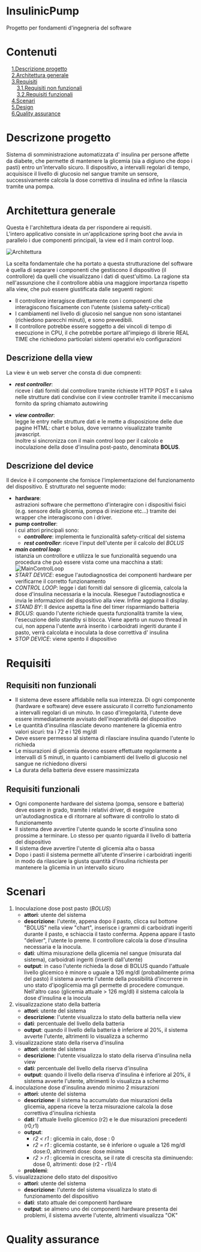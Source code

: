 # InsulinicPump
Progetto per fondamenti d'ingegneria del software

# Contenuti
&emsp;[1.Descrizione progetto](#descrizione)  
&emsp;[2.Architettura generale](#architettura)  
&emsp;[3.Requisiti](#requisiti)   
&emsp;&emsp;[3.1.Requisiti non funzionali](#rnf)  
&emsp;&emsp;[3.2.Requisiti funzionali](#rf)  
&emsp;[4.Scenari](#scenari)  
&emsp;[5.Design](#design)  
&emsp;[6.Quality assurance](#qa)  
  

# Descrizone progetto <a name="descrizione"></a>
Sistema di somministrazione automatizzata d' insulina per persone affette da diabete, che permette di mantenere la glicemia (sia a digiuno che dopo i pasti) entro un'intervallo sicuro.
Il dispositivo, a intervalli regolari di tempo, acquisisce il livello di glucosio nel sangue tramite un sensore, successivamente  calcola la dose correttiva di insulina ed infine la rilascia tramite una pompa.

# Architettura generale <a name="architettura"></a>
Questa è l'architettura ideata da per rispondere ai requisiti.  
L'intero applicativo consiste in un'applicazione spring boot che avvia in parallelo i due componenti principali, la view ed il main control loop.

![Architettura](src/DocumentationImages/architecture.png)

La scelta fondamentale che ha portato a questa strutturazione del software è quella di separare i componenti che gestiscono il dispositivo (il controllore) da quelli che visualizzano
i dati di quest'ultimo. La ragione sta nell'assunzione che il controllore abbia una maggiore importanza rispetto alla view, che può essere giustificata dalle seguenti ragioni:
* Il controllore interagisce direttamente con i componenti che interagiscono fisicamente con l'utente  (sistema safety-critical)
* I cambiamenti nel livello di glucosio nel sangue non sono istantanei (richiedono parecchi minuti), e sono prevedibili.
* Il controllore potrebbe essere soggetto a dei vincoli di tempo di esecuzione in CPU, il che potrebbe portare all'impiego di librerie REAL TIME che richiedono particolari sistemi operativi e/o configurazioni

## Descrizione della view
La view è un web server che consta di due compnenti:
* ***rest controller***:  
riceve i dati forniti dal controllore tramite richieste HTTP POST e li salva nelle strutture dati condivise con il view controller tramite il meccanismo fornito da spring chiamato autowiring
  
* ***view controller***:  
legge le entry nelle strutture dati e le mette a disposizione delle due pagine HTML: chart e bolus, dove verranno visualizzate tramite javascript.  
Inoltre si sincronizza con il main control loop per il calcolo e inoculazione della dose d'insulina post-pasto, denominata **BOLUS**.


## Descrizione del device
Il device è il componente che fornisce l'implementazione del funzionamento del dispositivo. È strutturato nel seguente modo:
* **hardware**:  
astrazioni software che permettono d'interagire con i dispositivi fisici (e.g. sensore della glicemia, pompa di iniezione etc...) tramite dei wrapper che interagiscono con i driver.
* **pump controller**:  
i cui attori principali sono: 
  * ***controllore***: implementa le funzionalità safety-critical del sistema
  * ***rest controller***: riceve l'input dell'utente per il calcolo del *BOLUS*
* ***main control loop***:  
istanzia un controllore e utilizza le sue funzionalità seguendo una procedura che può essere vista come una macchina a stati:  
![MainControlLoop](src/DocumentationImages/MainControlLoop.png)
* *START DEVICE*: esegue l'autodiagnostica dei componenti hardware per verificarne il corretto funzionamento
* *CONTROL LOOP*: legge i dati forniti dal sensore di glicemia, calcola la dose d'insulina necessaria e la inocula. Riesegue l'autodiagnostica e invia le informazioni del dispositivo alla view. Infine aggiorna il display.
* *STAND BY*: Il device aspetta la fine del timer risparmiando batteria
* *BOLUS*: quando l'utente richiede questa funzionalità tramite la view, l'esecuzione dello standby si blocca. Viene aperto un nuovo thread in cui, non appena l'utente avrà inserito i carboidrati ingeriti durante il pasto, verrà calcolata e inoculata la dose correttiva d' insulina 
* *STOP DEVICE*: viene spento il dispositivo
# Requisiti <a name="requisiti"></a>
## Requisiti non funzionali <a name="rnf"></a>
* Il sistema deve essere affidabile nella sua interezza. Di ogni componente (hardware e software) deve essere assicurato il corretto funzionamento a intervalli regolari di un minuto. In caso d'irregolarità, l'utente deve essere immediatamente avvisato dell'inoperatività del dispositivo
* Le quantità d'insulina rilasciate devono mantenere la glicemia entro valori sicuri: tra i 72 e i 126 mg/dl   
* Deve essere permesso al sistema di rilasciare insulina quando l'utente lo richieda
* Le misurazioni di glicemia devono essere effettuate regolarmente a intervalli di 5 minuti, in quanto i cambiamenti del livello di glucosio nel sangue ne richiedono diversi
* La durata della batteria deve essere massimizzata

## Requisiti funzionali <a name="rf"></a>
* Ogni componente hardware del sistema (pompa, sensore e batteria) deve essere in grado, tramite i relativi driver, di eseguire un'autodiagnostica e di ritornare al software di controllo lo stato di funzionamento
* Il sistema deve avvertire l'utente quando le scorte d'insulina sono prossime a terminare. Lo stesso per quanto riguarda il livello di batteria del dispositivo
* Il sistema deve avvertire l'utente di glicemia alta o bassa
* Dopo i pasti il sistema permette all'utente d'inserire i carboidrati ingeriti in modo da rilasciare la giusta quantità d'insulina richiesta per mantenere la glicemia in un intervallo sicuro
# Scenari <a name="scenari"></a>
1. Inoculazione dose post pasto (*BOLUS*)
   - **attori**: utente del sistema
   - **descrizione**: l'utente, appena dopo il pasto, clicca sul bottone "BOLUS" nella view "chart", inserisce i grammi di carboidrati ingeriti durante il pasto, e schiaccia il tasto conferma.
   Appena appare il tasto "deliver", l'utente lo preme. Il controllore calcola la dose d'insulina necessaria e la inocula.
   - **dati**: ultima misurazione della glicemia nel sangue (misurata dal sistema), carboidrati ingeriti (inseriti dall'utente)
   - **output**: in caso l'utente richieda la dose di BOLUS quando l'attuale livello glicemico è minore o uguale a 126 mg/dl (probabilmente prima del pasto) il sistema avverte l'utente della possibilità d'incorrere in uno stato d'ipoglicemia
   ma gli permette di procedere comunque. Nell'altro caso (glicemia attuale > 126 mg/dl) il sistema calcola la dose d'insulina e la inocula
2. visualizzazione stato della batteria
   - **attori**: utente del sistema
   - **descrizione**: l'utente visualizza lo stato della batteria nella view 
   - **dati**: percentuale del livello della batteria
   - **output**: quando il livello della batteria è inferiore al 20%, il sistema avverte l'utente, altrimenti lo visualizza a schermo
3. visualizzazione stato della riserva d'insulina
   - **attori**: utente del sistema
   - **descrizione**: l'utente visualizza lo stato della riserva d'insulina nella view
   - **dati**: percentuale del livello della riserva d'insulina
   - **output**: quando il livello della riserva d'insulina è inferiore al 20%, il sistema avverte l'utente, altrimenti lo visualizza a schermo
4. inoculazione dose d'insulina avendo minimo 2 misurazioni
   - **attori**: utente del sistema
   - **descrizione**: il sistema ha accumulato due misurazioni della glicemia, appena riceve la terza misurazione calcola la dose correttiva d'insulina richiesta
   - **dati**: l'attuale livello glicemico (r2) e le due misurazioni precedenti (r0,r1)
   - **output**:  
     - *r2 < r1* : glicemia in calo, dose : 0
     - *r2 = r1* : glicemia costante, se è inferiore o uguale a 126 mg/dl dose:0, altrimenti dose: dose minima
     - *r2 > r1* : glicemia in crescita, se il rate di crescita sta diminuendo: dose 0, altrimenti: dose (r2 - r1)/4
   - **problemi**:
5. visualizzazione dello stato del dispositivo
   - **attori**: utente del sistema
   - **descrizione**: l'utente del sistema visualizza lo stato di funzionamento del dispositivo
   - **dati**: stato attuale dei componenti hardware 
   - **output**: se almeno uno dei componenti hardware presenta dei problemi, il sistema avverte l'utente, altrimenti visualizza "OK"

# Quality assurance <a name="qa"></a>
